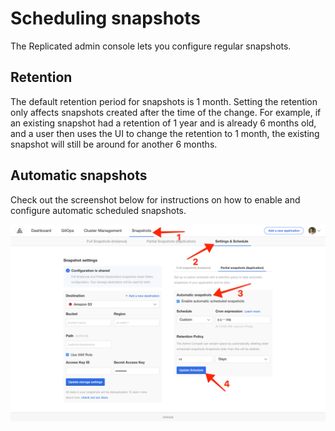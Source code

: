 # Scheduling snapshots

The Replicated admin console lets you configure regular snapshots.

## Retention

The default retention period for snapshots is 1 month.
Setting the retention only affects snapshots created after the time of the change.
For example, if an existing snapshot had a retention of 1 year and is already 6 months old, and a user then uses the UI to change the retention to 1 month, the existing snapshot will still be around for another 6 months.

## Automatic snapshots

Check out the screenshot below for instructions on how to enable and configure automatic scheduled snapshots.

![Snapshot Schedule](/images/snapshot-schedule.png)
